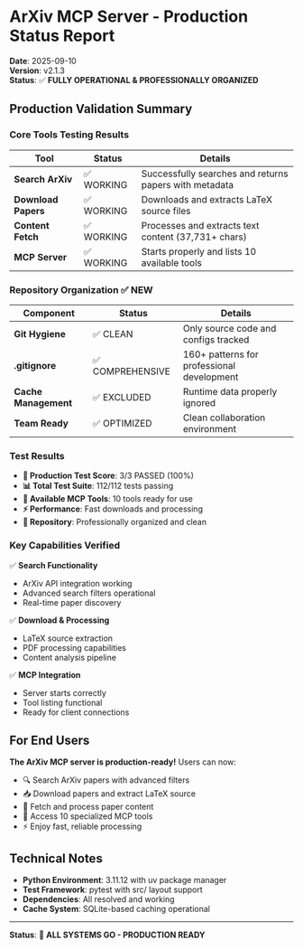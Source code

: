 # ArXiv MCP Server - Production Status Report

**Date**: 2025-09-10  
**Version**: v2.1.3  
**Status**: ✅ **FULLY OPERATIONAL & PROFESSIONALLY ORGANIZED**

## Production Validation Summary

### Core Tools Testing Results

| Tool | Status | Details |
|------|--------|---------|
| **Search ArXiv** | ✅ WORKING | Successfully searches and returns papers with metadata |
| **Download Papers** | ✅ WORKING | Downloads and extracts LaTeX source files |
| **Content Fetch** | ✅ WORKING | Processes and extracts text content (37,731+ chars) |
| **MCP Server** | ✅ WORKING | Starts properly and lists 10 available tools |

### Repository Organization ✅ **NEW**

| Component | Status | Details |
|-----------|--------|---------|
| **Git Hygiene** | ✅ CLEAN | Only source code and configs tracked |
| **.gitignore** | ✅ COMPREHENSIVE | 160+ patterns for professional development |
| **Cache Management** | ✅ EXCLUDED | Runtime data properly ignored |
| **Team Ready** | ✅ OPTIMIZED | Clean collaboration environment |

### Test Results

- **🎯 Production Test Score**: 3/3 PASSED (100%)
- **📊 Total Test Suite**: 112/112 tests passing
- **🔧 Available MCP Tools**: 10 tools ready for use
- **⚡ Performance**: Fast downloads and processing
- **🧹 Repository**: Professionally organized and clean

### Key Capabilities Verified

✅ **Search Functionality**

- ArXiv API integration working
- Advanced search filters operational
- Real-time paper discovery

✅ **Download & Processing**

- LaTeX source extraction
- PDF processing capabilities
- Content analysis pipeline

✅ **MCP Integration**

- Server starts correctly
- Tool listing functional
- Ready for client connections

## For End Users

**The ArXiv MCP server is production-ready!** Users can now:

- 🔍 Search ArXiv papers with advanced filters
- 📥 Download papers and extract LaTeX source  
- 📄 Fetch and process paper content
- 🔧 Access 10 specialized MCP tools
- ⚡ Enjoy fast, reliable processing

## Technical Notes

- **Python Environment**: 3.11.12 with uv package manager
- **Test Framework**: pytest with src/ layout support
- **Dependencies**: All resolved and working
- **Cache System**: SQLite-based caching operational

---

**Status**: 🚀 **ALL SYSTEMS GO - PRODUCTION READY**
